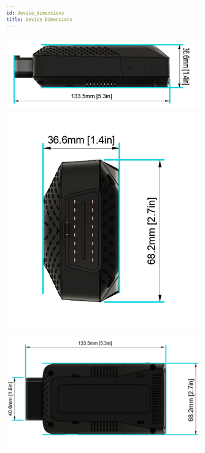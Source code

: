 ```yaml
---
id: device_dimensions
title: Device Dimensions
---
```


![Device dimensions](/img/hardware/autopi_tmu_socketcan/device_dimensions/device_dimensions_4.png)

![Device dimensions](/img/hardware/autopi_tmu_socketcan/device_dimensions/device_dimensions_5.png)

![Device dimensions](/img/hardware/autopi_tmu_socketcan/device_dimensions/device_dimensions_6.png)
